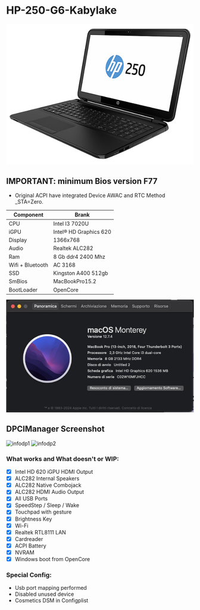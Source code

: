 # HP-250-G6-Kabylake
![infocatalina](./Screenshot/1.jpg)

## IMPORTANT: minimum Bios version F77
- Original ACPI have integrated Device AWAC and RTC Method _STA=Zero.


| Component        | Brank                              |
| ---------------- | ---------------------------------- |
| CPU              | Intel I3 7020U                     |
| iGPU             | Intel® HD Graphics 620             |
| Display          | 1366x768                           |
| Audio            | Realtek ALC282                     |
| Ram              | 8 Gb ddr4 2400 Mhz                 |
| Wifi + Bluetooth | AC 3168                            |
| SSD              | Kingston A400 512gb                |
| SmBios           | MacBookPro15.2                     |
| BootLoader       | OpenCore                           |


![infobigsur](./Screenshot/2.jpg) 

## DPCIManager Screenshot
![infodp1](./Screenshot/3.jpg)
![infodp2](./Screenshot/4.jpg)

### What works and What doesn't or WIP:
- [x] Intel HD 620 iGPU HDMI Output
- [x] ALC282 Internal Speakers
- [x] ALC282 Native Combojack
- [x] ALC282 HDMI Audio Output
- [x] All USB Ports 
- [x] SpeedStep / Sleep / Wake
- [x] Touchpad with gesture
- [x] Brightness Key
- [x] Wi-Fi
- [x] Realtek RTL8111 LAN
- [x] Cardreader
- [x] ACPI Battery
- [x] NVRAM
- [x] Windows boot from OpenCore

### Special Config:
- Usb port mapping performed
- Disabled unused device
- Cosmetics DSM in Configplist
